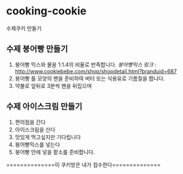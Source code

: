 # cooking-cookie
수제쿠키 만들기

## 수제 붕어빵 만들기

1. 붕어빵 믹스와 물을 1:1.4의 비율로 반죽합니다. 
*붕어빵믹스 링크* : http://www.cookiebebe.com/shop/shopdetail.html?branduid=687
2. 붕어빵 틀 모양의 팬을 준비하여 버터 또는 식용유로 기름칠을 합니다.
3. 약불로 앞뒤로 3분씩 팬을 뒤집으며

## 수제 아이스크림 만들기

1. 편의점을 간다
2. 아이스크림을 산다
4. 맛있게 먹고싶지만 기다립니다
5. 붕어빵믹스를 넣는다
6. 붕어빵 안에 넣을 팥소를 준비합니다.

==============이 쿠키방은 내가 접수한다==============
